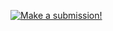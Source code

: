 <p><a href="about/submissions"> <img src="http://wizwah.gmu.edu/journal/sub.jpg" alt="Make a submission!" /></a></p>
